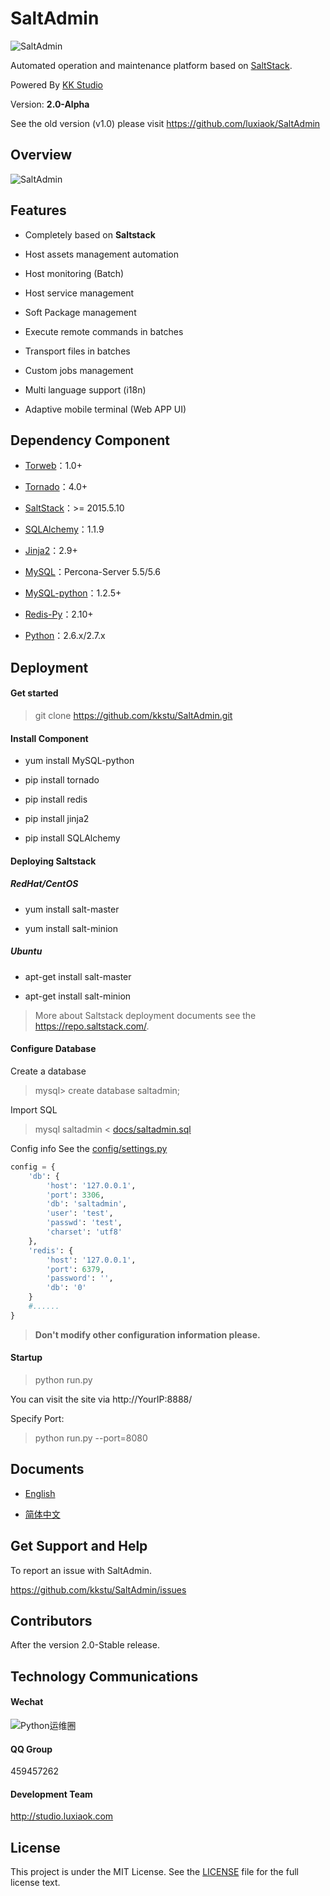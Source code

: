 SaltAdmin
=========

![SaltAdmin](https://github.com/luxiaok/SaltAdmin/raw/master/static/images/SaltAdminLogo.jpg)

Automated operation and maintenance platform based on [SaltStack](https://github.com/saltstack/salt).

Powered By [KK Studio](http://github.com/kkstu)

Version: **2.0-Alpha**

See the old version (v1.0) please visit https://github.com/luxiaok/SaltAdmin


## Overview

![SaltAdmin](https://raw.githubusercontent.com/kkstu/SaltAdmin/master/static/img/screenshot/login.jpg)


## Features

- Completely based on **Saltstack**

- Host assets management automation

- Host monitoring (Batch)

- Host service management

- Soft Package management

- Execute remote commands in batches

- Transport files in batches

- Custom jobs management

- Multi language support (i18n)

- Adaptive mobile terminal (Web APP UI)


## Dependency Component

- [Torweb](https://github.com/kkstu/Torweb)：1.0+

- [Tornado](http://www.tornadoweb.org/)：4.0+

- [SaltStack](https://github.com/saltstack/salt)：>= 2015.5.10

- [SQLAlchemy](http://www.sqlalchemy.org/)：1.1.9

- [Jinja2](http://jinja.pocoo.org/)：2.9+

- [MySQL](http://www.percona.com/)：Percona-Server 5.5/5.6

- [MySQL-python](http://pypi.python.org/pypi/MySQL-python)：1.2.5+

- [Redis-Py](https://github.com/andymccurdy/redis-py)：2.10+

- [Python](http://www.python.org)：2.6.x/2.7.x


## Deployment

#### Get started

> git clone https://github.com/kkstu/SaltAdmin.git

#### Install Component

- yum install MySQL-python

- pip install tornado

- pip install redis

- pip install jinja2

- pip install SQLAlchemy

#### Deploying Saltstack

##### RedHat/CentOS

-  yum install salt-master

-  yum install salt-minion

##### Ubuntu

- apt-get install salt-master

- apt-get install salt-minion

> More about Saltstack deployment documents see the https://repo.saltstack.com/.


#### Configure Database

Create a database

> mysql> create database saltadmin;

Import SQL

> mysql saltadmin < [docs/saltadmin.sql](docs/saltadmin.sql)

Config info See the [config/settings.py](config/settings.py)

```python
config = {
    'db': {
        'host': '127.0.0.1',
        'port': 3306,
        'db': 'saltadmin',
        'user': 'test',
        'passwd': 'test',
        'charset': 'utf8'
    },
    'redis': {
        'host': '127.0.0.1',
        'port': 6379,
        'password': '',
        'db': '0'
    }
    #......
}
```

> **Don't modify other configuration information please.**


#### Startup

> python run.py

You can visit the site via http://YourIP:8888/

Specify Port:

> python run.py --port=8080


## Documents

- [English](README.md)

- [简体中文](README_CN.md)


## Get Support and Help

To report an issue with SaltAdmin.

https://github.com/kkstu/SaltAdmin/issues


## Contributors

After the version 2.0-Stable release.


## Technology Communications

#### Wechat

![Python运维圈](https://github.com/luxiaok/SaltAdmin/raw/master/static/images/ops_circle_qrcode.jpg)

#### QQ Group

459457262


#### Development Team

http://studio.luxiaok.com


## License

This project is under the MIT License. See the [LICENSE](LICENSE) file for the full license text.
